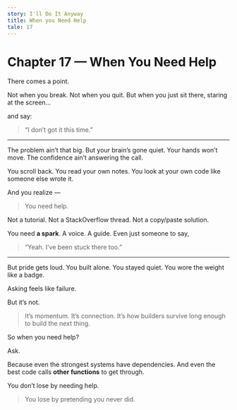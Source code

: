 ```yaml
---
story: I'll Do It Anyway
title: When you Need Help
tale: 17
---
```


# Chapter 17 — When You Need Help

There comes a point.

Not when you break.
Not when you quit.
But when you just sit there, staring at the screen…

and say:

> “I don’t got it this time.”

---

The problem ain’t that big.
But your brain’s gone quiet.
Your hands won’t move.
The confidence ain’t answering the call.

You scroll back. You read your own notes.
You look at your own code like someone else wrote it.

And you realize —

> You need help.

Not a tutorial.
Not a StackOverflow thread.
Not a copy/paste solution.

You need **a spark**.
A voice. A guide.
Even just someone to say,
> “Yeah. I’ve been stuck there too.”

---

But pride gets loud.
You built alone.
You stayed quiet.
You wore the weight like a badge.

Asking feels like failure.

But it’s not.

> It’s momentum.
> It’s connection.
> It’s how builders survive long enough to build the next thing.

So when you need help?

Ask.

Because even the strongest systems have dependencies.
And even the best code calls **other functions** to get through.

You don’t lose by needing help.
> You lose by pretending you never did.

